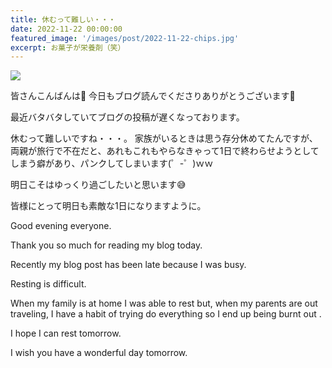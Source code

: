 ```yaml
---
title: 休むって難しい・・・
date: 2022-11-22 00:00:00
featured_image: '/images/post/2022-11-22-chips.jpg'
excerpt: お菓子が栄養剤（笑）
---
```


![](https://yutarochan.github.io/yurumina/images/post/2022-11-22-chips.jpg)

皆さんこんばんは🌙
今日もブログ読んでくださりありがとうございます🙇

最近バタバタしていてブログの投稿が遅くなっております。

休むって難しいですね・・・。
家族がいるときは思う存分休めてたんですが、両親が旅行で不在だと、あれもこれもやらなきゃって1日で終わらせようとしてしまう癖があり、パンクしてしまいます(゜-゜)ｗｗ

明日こそはゆっくり過ごしたいと思います😅

皆様にとって明日も素敵な1日になりますように。


Good evening everyone.

Thank you so much for reading my blog today.

Recently my blog post has been late because I was busy.

Resting is difficult.

When my family is at home I was able to rest but, when my parents are out traveling, I have a habit of trying do everything so I end up being burnt out .

I hope I can rest tomorrow.

I wish you have a wonderful day tomorrow.

